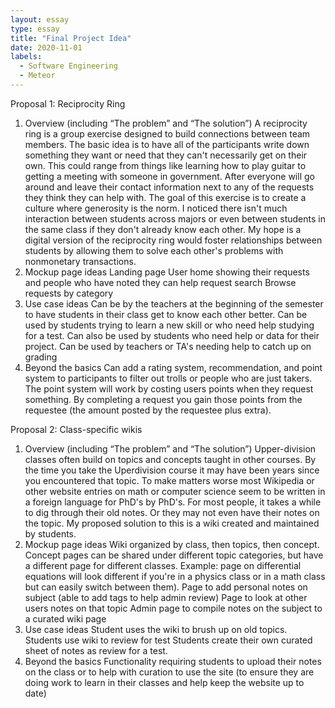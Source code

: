 ```yaml
---
layout: essay
type: essay
title: "Final Project Idea"
date: 2020-11-01
labels:
  - Software Engineering
  - Meteor
---
```

Proposal 1: Reciprocity Ring
1. Overview (including “The problem” and “The solution”)
  A reciprocity ring is a group exercise designed to build connections between team members. The basic idea is to have all of the participants write down something they want or need that they can't necessarily get on their own. This could range from things like learning how to play guitar to getting a meeting with someone in government.  After everyone will go around and leave their contact information next to any of the requests they think they can help with. The goal of this exercise is to create a culture where generosity is the norm. I noticed there isn't much interaction between students across majors or even between students in the same class if they don't already know each other. My hope is a digital version of the reciprocity ring would foster relationships between students by allowing them to solve each other's problems with nonmonetary transactions.
2. Mockup page ideas
  Landing page
  User home showing their requests and people who have noted they can help
  request search
  Browse requests by category
3. Use case ideas
  Can be by the teachers at the beginning of the semester to have students in their class get to know each other better.
  Can be used by students trying to learn a new skill or who need help studying for a test. Can also be used by students who need help or data for their project.
  Can be used by teachers or TA's needing help to catch up on grading
4. Beyond the basics
Can add a rating system, recommendation, and point system to participants to filter out trolls or people who are just takers.
The point system will work by costing users points when they request something. By completing a request you gain those points from the requestee (the amount posted by the requestee plus extra).


Proposal 2: Class-specific wikis
1. Overview (including “The problem” and “The solution”)
  Upper-division classes often build on topics and concepts taught in other courses. By the time you take the Uperdivision course it may have been years since you encountered that topic. To make matters worse most Wikipedia or other website entries on math or computer science seem to be written in a foreign language for PhD's by PhD's. For most people, it takes a while to dig through their old notes. Or they may not even have their notes on the topic.
  My proposed solution to this is a wiki created and maintained by students.
2. Mockup page ideas
  Wiki organized by class, then topics, then concept. Concept pages can be shared under different topic categories, but have a different page for different classes. Example: page on differential equations will look different if you're in a physics class or in a math class but can easily switch between them).
  Page to add personal notes on subject (able to add tags to help admin review)
  Page to look at other users notes on that topic
  Admin page to compile notes on the subject to a curated wiki page
3. Use case ideas
  Student uses the wiki to brush up on old topics.
  Students use wiki to review for test
  Students create their own curated sheet of notes as review for a test.
4. Beyond the basics
  Functionality requiring students to upload their notes on the class or to help with curation to use the site (to ensure they are doing work to learn in their classes and help keep the website up to date)
